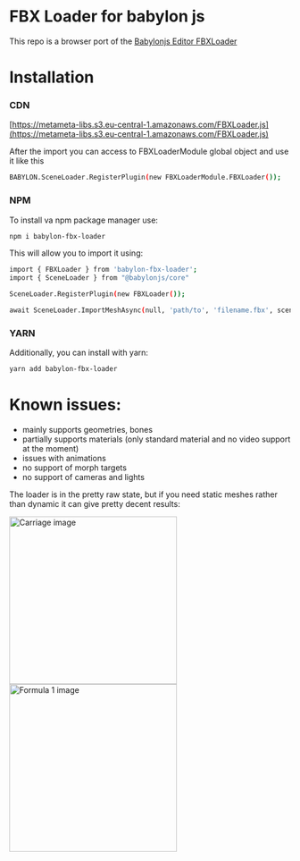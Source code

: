 # FBX Loader for babylon js

This repo is a browser port of the [Babylonjs Editor FBXLoader](https://github.com/BabylonJS/Editor/tree/master/src/renderer/editor/loaders/fbx)

# Installation

### CDN

[https://metameta-libs.s3.eu-central-1.amazonaws.com/FBXLoader.js](https://metameta-libs.s3.eu-central-1.amazonaws.com/FBXLoader.js)

After the import you can access to FBXLoaderModule global object and use it like this

```bash
BABYLON.SceneLoader.RegisterPlugin(new FBXLoaderModule.FBXLoader());
```

### NPM

To install va npm package manager use:

```bash
npm i babylon-fbx-loader
```

This will allow you to import it using:

```bash
import { FBXLoader } from 'babylon-fbx-loader';
import { SceneLoader } from "@babylonjs/core"

SceneLoader.RegisterPlugin(new FBXLoader());

await SceneLoader.ImportMeshAsync(null, 'path/to', 'filename.fbx', scene)
```

### YARN

Additionally, you can install with yarn:

```bash
yarn add babylon-fbx-loader
```

# Known issues:
* mainly supports geometries, bones
* partially supports materials (only standard material and no video support at the moment)
* issues with animations
* no support of morph targets
* no support of cameras and lights

The loader is in the pretty raw state, but if you need static meshes rather than dynamic it can give pretty decent results:

<img src="https://metameta-libs.s3.eu-central-1.amazonaws.com/carriage.png" alt="Carriage image" width="300"/>
<img src="https://metameta-libs.s3.eu-central-1.amazonaws.com/formula-1.png" alt="Formula 1 image" width="300"/>
